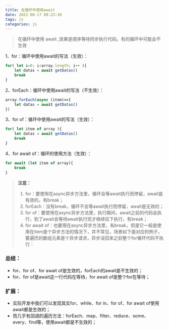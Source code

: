 ```yaml
---
title: 在循环中使用await
date: 2022-06-17 08:23:10
tags: js
categories: js
---
```


> 在循环中使用 await ,效果是顺序等待同步执行代码。有的循环中可能会不生效

1、for：循环中使用await的写法（生效）：

```javascript
for( let i=0; i<array.length; i++ ){
    let datas = await getDatas()
    break
}
```

<!--more-->

2、forEach：循环中使用await的写法（不生效）：

```javascript
array.forEach(async (item)=>{
    let datas = await getDatas()
})
```

3、for of：循环中使用await的写法（生效）：

```javascript
for( let item of array ){
    let datas = await getDatas()
    break
}
```

4、for await of：循环的使用方法（生效）：

```javascript
for await (let item of array){
    break
}
```

> **注意：**
>
> 1. for：要使用在async异步方法里，循环会等await执行而停留，await是有效的，有break；
> 2. forEach：没有break，循环不会等await执行而停留，await是无效的；
> 3. for of：要使用在async异步方法里，执行期间，await之前的代码会执行，到了await会等待await执行完才继续往下执行，有break；
> 4. for await of：也要用在async异步方法里，有break，但是它一般是使用在item是个异步方法的情况下，并不常见，场景如下面对应的例子，要遍历的数组元素是个异步请求，异步没回来之前整个for循环代码不执行：

### **总结：**

- for、for of、for await of是生效的，forEach的await是不生效的；
- for、for of是await这一行代码在等待，for await of是整个for在等待；

### **扩展：**

- 实际开发中我们可以发现其实for、while、for in、for of、for await of使用await都是生效的；
- 而几乎有回调的遍历方法：forEach、map、filter、reduce、some、every、find等，使用await都是不生效的；

